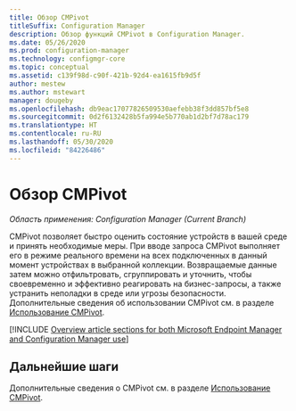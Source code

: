 ```yaml
---
title: Обзор CMPivot
titleSuffix: Configuration Manager
description: Обзор функций CMPivot в Configuration Manager.
ms.date: 05/26/2020
ms.prod: configuration-manager
ms.technology: configmgr-core
ms.topic: conceptual
ms.assetid: c139f98d-c90f-421b-92d4-ea1615fb9d5f
author: mestew
ms.author: mstewart
manager: dougeby
ms.openlocfilehash: db9eac17077826509530aefebb38f3dd857bf5e8
ms.sourcegitcommit: 0d2f6132428b5fa994e5b770ab1d2bf7d78ac179
ms.translationtype: HT
ms.contentlocale: ru-RU
ms.lasthandoff: 05/30/2020
ms.locfileid: "84226486"
---
```

# <a name="cmpivot-overview"></a>Обзор CMPivot

*Область применения: Configuration Manager (Current Branch)*

CMPivot позволяет быстро оценить состояние устройств в вашей среде и принять необходимые меры. При вводе запроса CMPivot выполняет его в режиме реального времени на всех подключенных в данный момент устройствах в выбранной коллекции. Возвращаемые данные затем можно отфильтровать, сгруппировать и уточнить, чтобы своевременно и эффективно реагировать на бизнес-запросы, а также устранить неполадки в среде или угрозы безопасности. Дополнительные сведения об использовании CMPivot см. в разделе [Использование CMPivot](cmpivot.md).

[!INCLUDE [Overview article sections for both Microsoft Endpoint Manager and Configuration Manager use](includes/cmpivot-overview-shared.md)]


## <a name="next-steps"></a>Дальнейшие шаги

Дополнительные сведения о CMPivot см. в разделе [Использование CMPivot](cmpivot.md).

